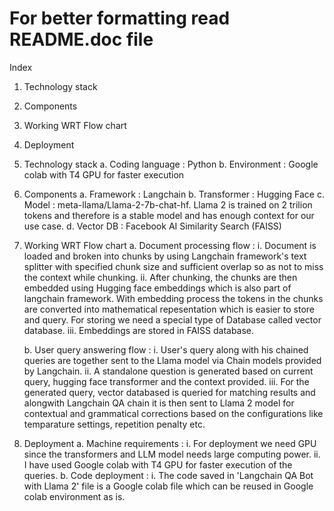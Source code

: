 # For better formatting read README.doc file

Index
1.	Technology stack
2.	Components
3.	Working WRT Flow chart
4.	Deployment

1.	Technology stack
    a. Coding language : Python
    b. Environment : Google colab with T4 GPU for faster execution

2.	Components
    a. Framework : Langchain
    b. Transformer : Hugging Face
    c. Model : meta-llama/Llama-2-7b-chat-hf. Llama 2 is trained on 2 trilion tokens and therefore is a stable model and has enough context for our use case.
    d. Vector DB : Facebook AI Similarity Search (FAISS)

3.	Working WRT Flow chart
    a. Document processing flow : 
		i.	Document is loaded and broken into chunks by using Langchain framework's text splitter with specified chunk size 	and sufficient overlap so as not to miss the context while chunking.
		ii.	After chunking, the chunks are then embedded using Hugging face embeddings which is also part of langchain framework. With embedding process the tokens in the chunks are converted into mathematical repesentation which is easier to store and query. For storing we need a special type of Database called vector database.
		iii.	Embeddings are stored in FAISS database. 

    b. User query answering flow :
		i.	User's query along with his chained queries are together sent to the Llama model via Chain models provided by Langchain. 
		ii.	A standalone question is generated based on current query, hugging face transformer and the context provided. 
		iii.	For the generated query, vector databased is queried for matching results and alongwith Langchain QA chain it is then sent to Llama 2 model for contextual and grammatical corrections based on the configurations like temparature settings, repetition penalty etc.
    
4.	Deployment
    a. Machine requirements :
		i.	For deployment we need GPU since the transformers and LLM model needs large computing power.
		ii.	I have used Google colab with T4 GPU for faster execution of the queries.
    b. Code deployment :
        i. The code saved in 'Langchain QA Bot with Llama 2' file is a Google colab file which can be reused in Google colab environment as is.

